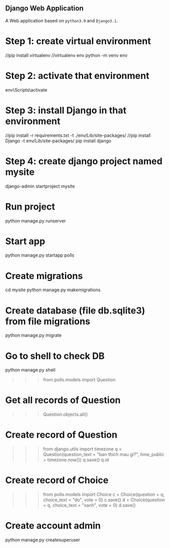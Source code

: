 ## Django Web Application
A Web application based on `python3.9` and `Django3.1`.

# Step 1: create virtual environment
//pip install virtualenv
//virtualenv env
python -m venv env

# Step 2: activate that environment
env\Scripts\activate

# Step 3: install Django in that environment
//pip install -r requirements.txt -t ./env/Lib/site-packages/
//pip install Django -t env/Lib/site-packages/
pip install django

# Step 4: create django project named mysite
django-admin startproject mysite

# Run project
python manage.py runserver

# Start app
python manage.py startapp polls

# Create migrations
cd mysite
python manage.py makemigrations

# Create database (file db.sqlite3) from file migrations
python manage.py migrate

# Go to shell to check DB
python manage.py shell
>>> from polls.models import Question

# Get all records of Question
>>> Question.objects.all()

# Create record of Question
>>> from django.utils import timezone
>>> q = Question(question_text = "ban thich mau gi?", time_public = timezone.now())
>>> q.save()
>>> q.id

# Create record of Choice
>>> from polls.models import Choice
>>> c = Choice(question = q, choice_text = "do", vote = 0)
>>> c.save()
>>> d = Choice(question = q, choice_text = "xanh", vote = 0)
>>> d.save()

# Create account admin
python manage.py createsuperuser
